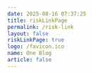 ```yaml
---
date: 2025-08-16 07:37:25
title: riskLinkPage
permalink: /risk-link
layout: false
riskLinkPage: true
logo: /favicon.ico
name: One Blog
article: false
---
```

